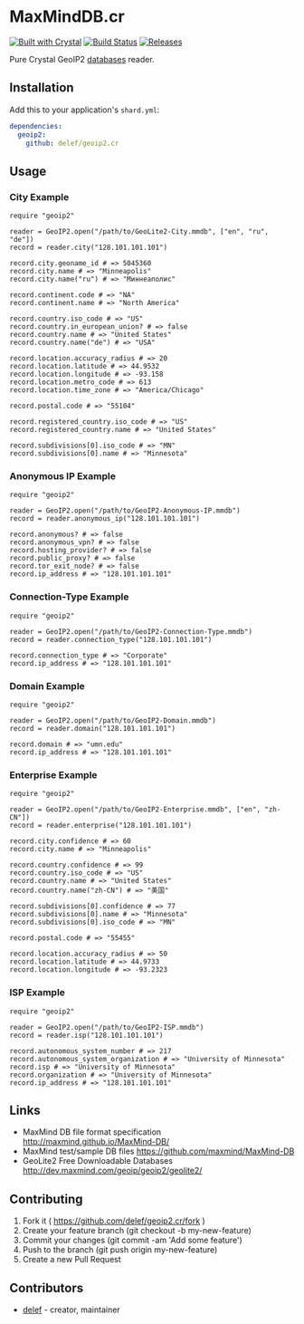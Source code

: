 # MaxMindDB.cr
[![Built with Crystal](https://img.shields.io/badge/built%20with-crystal-000000.svg?style=flat-square)](https://crystal-lang.org/)
[![Build Status](https://api.travis-ci.org/delef/geoip2.cr.svg)](https://travis-ci.org/delef/geoip2.cr)
[![Releases](https://img.shields.io/github/release/delef/geoip2.cr.svg?style=flat-square)](https://github.com/delef/geoip2.cr/releases)

Pure Crystal GeoIP2 [databases](http://dev.maxmind.com/geoip/geoip2/downloadable) reader.

## Installation

Add this to your application's `shard.yml`:

```yaml
dependencies:
  geoip2:
    github: delef/geoip2.cr
```

## Usage

### City Example ###
```crystal
require "geoip2"

reader = GeoIP2.open("/path/to/GeoLite2-City.mmdb", ["en", "ru", "de"])
record = reader.city("128.101.101.101")

record.city.geoname_id # => 5045360
record.city.name # => "Minneapolis"
record.city.name("ru") # => "Миннеаполис"

record.continent.code # => "NA"
record.continent.name # => "North America"

record.country.iso_code # => "US"
record.country.in_european_union? # => false
record.country.name # => "United States"
record.country.name("de") # => "USA"

record.location.accuracy_radius # => 20
record.location.latitude # => 44.9532
record.location.longitude # => -93.158
record.location.metro_code # => 613
record.location.time_zone # => "America/Chicago"

record.postal.code # => "55104"

record.registered_country.iso_code # => "US"
record.registered_country.name # => "United States"

record.subdivisions[0].iso_code # => "MN"
record.subdivisions[0].name # => "Minnesota"
```

### Anonymous IP Example ###
```crystal
require "geoip2"

reader = GeoIP2.open("/path/to/GeoIP2-Anonymous-IP.mmdb")
record = reader.anonymous_ip("128.101.101.101")

record.anonymous? # => false
record.anonymous_vpn? # => false
record.hosting_provider? # => false
record.public_proxy? # => false
record.tor_exit_node? # => false
record.ip_address # => "128.101.101.101"
```

### Connection-Type Example ###
```crystal
require "geoip2"

reader = GeoIP2.open("/path/to/GeoIP2-Connection-Type.mmdb")
record = reader.connection_type("128.101.101.101")

record.connection_type # => "Corporate"
record.ip_address # => "128.101.101.101"
```

### Domain Example ###
```crystal
require "geoip2"

reader = GeoIP2.open("/path/to/GeoIP2-Domain.mmdb")
record = reader.domain("128.101.101.101")

record.domain # => "umn.edu"
record.ip_address # => "128.101.101.101"
```

### Enterprise Example ###
```crystal
require "geoip2"

reader = GeoIP2.open("/path/to/GeoIP2-Enterprise.mmdb", ["en", "zh-CN"])
record = reader.enterprise("128.101.101.101")

record.city.confidence # => 60
record.city.name # => "Minneapolis"

record.country.confidence # => 99
record.country.iso_code # => "US"
record.country.name # => "United States"
record.country.name("zh-CN") # => "美国"

record.subdivisions[0].confidence # => 77
record.subdivisions[0].name # => "Minnesota"
record.subdivisions[0].iso_code # => "MN"

record.postal.code # => "55455"

record.location.accuracy_radius # => 50
record.location.latitude # => 44.9733
record.location.longitude # => -93.2323
```

### ISP Example ###
```crystal
require "geoip2"

reader = GeoIP2.open("/path/to/GeoIP2-ISP.mmdb")
record = reader.isp("128.101.101.101")

record.autonomous_system_number # => 217
record.autonomous_system_organization # => "University of Minnesota"
record.isp # => "University of Minnesota"
record.organization # => "University of Minnesota"
record.ip_address # => "128.101.101.101"
```

## Links

 - MaxMind DB file format specification http://maxmind.github.io/MaxMind-DB/
 - MaxMind test/sample DB files https://github.com/maxmind/MaxMind-DB
 - GeoLite2 Free Downloadable Databases http://dev.maxmind.com/geoip/geoip2/geolite2/

## Contributing

1. Fork it ( https://github.com/delef/geoip2.cr/fork )
2. Create your feature branch (git checkout -b my-new-feature)
3. Commit your changes (git commit -am 'Add some feature')
4. Push to the branch (git push origin my-new-feature)
5. Create a new Pull Request

## Contributors

- [delef](https://github.com/delef) - creator, maintainer
